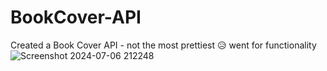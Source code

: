 # BookCover-API
Created a Book Cover API - not the most prettiest 😥 went for functionality 
![Screenshot 2024-07-06 212248](https://github.com/Maxmedcodes/BookCover-API/assets/70708155/b3ef7343-9120-40f5-ab02-aeedc81c902e)

